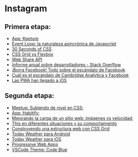 # Instagram

## Primera etapa:
- [App: Kepture](https://getkepture.com/?ref=producthunt)
- [Event Loop: la naturaleza asincrónica de Javascript](https://medium.com/@ubykuo/event-loop-la-naturaleza-asincr%C3%B3nica-de-javascript-78d0a9a3e03d)
- [30 Seconds of CSS](https://atomiks.github.io/30-seconds-of-css/)
- [CSS Grid vs Flexbox](http://bit.ly/2J5sxyS)
- [Web Share API](http://bit.ly/2zmoI8B)
- [Informe anual sobre desarrolladores - Stack Overflow](http://bit.ly/2NzUFO0)
- [¡Borra Facebook! Todo sobre el escándalo de Facebook](http://bit.ly/2J4U7fr)
- [Cuál es el escándalo de Cambridge Analytica y Facebook](http://bit.ly/2NzJcOg)
- [Las PWA han llegado a iOS](http://bit.ly/2N2rWQW)

## Segunda etapa:
- [Meetup: Subiendo de nivel en CSS](http://bit.ly/2NLmB5a);
- [App: Habitify](http://bit.ly/2O1vPtz);
- [Mejorando la carga de un sitio web: imágenes vs velocidad](http://bit.ly/2NGwY9K);
- [This en diferentes situaciones y su comportamiento](http://bit.ly/2nJvr47)
- [Construyendo una estructura web con CSS Grid](http://bit.ly/2K8nhLa)
- [Today Weather para Android](http://bit.ly/2McksL1)
- [Today Weather para iOS](https://apple.co/2OzGCIG)
- [Progressive Web Apps](http://bit.ly/2vLF8ma)
- [VSCode Theme: Code Blue](http://bit.ly/2AWVWwd)
